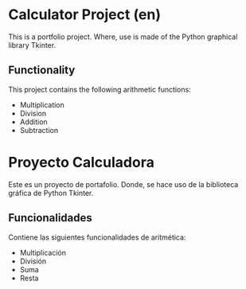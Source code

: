 # Calculator Project (en)

This is a portfolio project. Where, use is made of the Python graphical library Tkinter.

## Functionality

This project contains the following arithmetic functions:

* Multiplication
* Division
* Addition
* Subtraction


# Proyecto Calculadora

Este es un proyecto de portafolio. Donde, se hace uso de la biblioteca gráfica de Python Tkinter.

## Funcionalidades

Contiene las siguientes funcionalidades de aritmética:

* Multiplicación
* División
* Suma
* Resta

